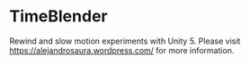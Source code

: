 # TimeBlender
Rewind and slow motion experiments with Unity 5. Please visit https://alejandrosaura.wordpress.com/ for more information.
